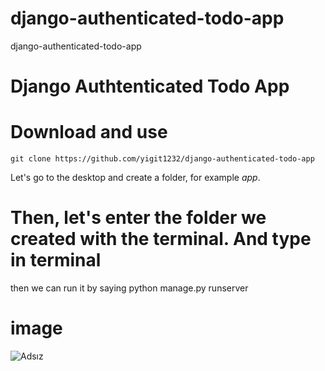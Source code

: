 # django-authenticated-todo-app
django-authenticated-todo-app

# Django Authtenticated Todo App

# Download and use
	git clone https://github.com/yigit1232/django-authenticated-todo-app
Let's go to the desktop and create a folder, for example *app*.

# Then, let's enter the folder we created with the terminal. And type in terminal


	

then we can run it by saying
	python manage.py runserver
	


	
	
	

# image

![Adsız](https://user-images.githubusercontent.com/50154629/180205400-4e7ca037-563b-42f9-9167-ab0dc83331f8.png)
